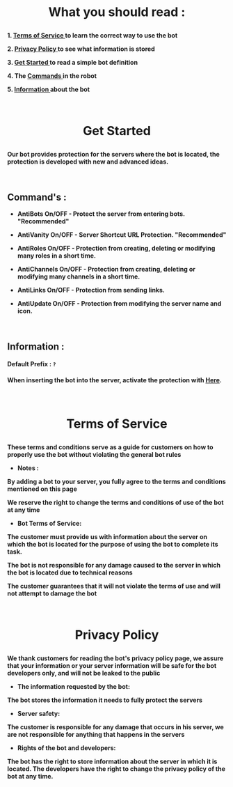 # <p align='center'><b>What you should read :</b></p>

**1. [Terms of Service ](https://github.com/1l2er/MEADME.md#terms-of-service)to learn the correct way to use the bot**

**2. [Privacy Policy ](https://github.com/1l2er/MEADME.md#privacy-policy)to see what information is stored**

**3. [Get Started ](https://github.com/1l2er/MEADME.md#get-started)to read a simple bot definition**

**4. The [Commands ](https://github.com/1l2er/MEADME.md#commands-)in the robot**

**5. [Information ](https://github.com/1l2er/MEADME.md#information-)about the bot**

<br/>

# <p align='center'><b>Get Started</b></p>
**Our bot provides protection for the servers where the bot is located, the protection is developed with new and advanced ideas.**

<br/>

## **Command's** :

- **AntiBots On/OFF - Protect the server from entering bots. "Recommended"**

- **AntiVanity On/OFF - Server Shortcut URL Protection. "Recommended"**

- **AntiRoles On/OFF - Protection from creating, deleting or modifying many roles in a short time.**

- **AntiChannels On/OFF - Protection from creating, deleting or modifying many channels in a short time.**

- **AntiLinks On/OFF - Protection from sending links.**

- **AntiUpdate On/OFF - Protection from modifying the server name and icon.**

<br/>

## **Information :**

#### **Default Prefix : `?`**

#### **When inserting the bot into the server, activate the protection with [Here](https://github.com/1l2er/MEADME.md/blob/main/README.md#commands-).**

<br/>

# <p align='center'><b>Terms of Service</b></p>
**These terms and conditions serve as a guide for customers on how to properly use the bot without violating the general bot rules**

- **Notes :**

**By adding a bot to your server, you fully agree to the terms and conditions mentioned on this page**

**We reserve the right to change the terms and conditions of use of the bot at any time**

- **Bot Terms of Service:**

**The customer must provide us with information about the server on which the bot is located for the purpose of using the bot to complete its task.**

**The bot is not responsible for any damage caused to the server in which the bot is located due to technical reasons**

**The customer guarantees that it will not violate the terms of use and will not attempt to damage the bot**

<br/>

# <p align='center'><b>Privacy Policy</b></p>
**We thank customers for reading the bot's privacy policy page, we assure that your information or your server information will be safe for the bot developers only, and will not be leaked to the public**

- **The information requested by the bot:**

**The bot stores the information it needs to fully protect the servers**

- **Server safety:**

**The customer is responsible for any damage that occurs in his server, we are not responsible for anything that happens in the servers**

- **Rights of the bot and developers:**

**The bot has the right to store information about the server in which it is located. The developers have the right to change the privacy policy of the bot at any time.**
